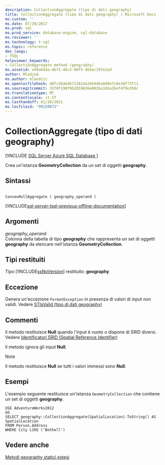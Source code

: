 ```yaml
---
description: CollectionAggregate (tipo di dati geography)
title: CollectionAggregate (tipo di dati geography) | Microsoft Docs
ms.custom: ''
ms.date: 07/30/2017
ms.prod: sql
ms.prod_service: database-engine, sql-database
ms.reviewer: ''
ms.technology: t-sql
ms.topic: reference
dev_langs:
- TSQL
helpviewer_keywords:
- CollectionAggregate method (geography)
ms.assetid: e49a644a-dbf2-46c3-98f5-4b3ec197e2ad
author: MladjoA
ms.author: mlandzic
ms.openlocfilehash: d8fc50abd671381da2de9dba0d9e7c0e30f73f11
ms.sourcegitcommit: 33f0f190f962059826e002be165a2bef4f9e350c
ms.translationtype: MT
ms.contentlocale: it-IT
ms.lasthandoff: 01/30/2021
ms.locfileid: "99159672"
---
```

# <a name="collectionaggregate-geography-data-type"></a>CollectionAggregate (tipo di dati geography)
[!INCLUDE [SQL Server Azure SQL Database ](../../includes/applies-to-version/sql-asdb.md)]

Crea un'istanza **GeometryCollection** da un set di oggetti **geography**.
  
## <a name="syntax"></a>Sintassi  
  
```  
  
ConvexHullAggregate ( geography_operand )  
```  
  
[!INCLUDE[sql-server-tsql-previous-offline-documentation](../../includes/sql-server-tsql-previous-offline-documentation.md)]

## <a name="arguments"></a>Argomenti
 *geography_operand*  
 Colonna della tabella di tipo **geography** che rappresenta un set di oggetti **geography** da elencare nell'istanza **GeometryCollection**.  
  
## <a name="return-types"></a>Tipi restituiti  
 Tipo [!INCLUDE[ssNoVersion](../../includes/ssnoversion-md.md)] restituito: **geography**  
  
## <a name="exception"></a>Eccezione  
 Genera un'eccezione `FormatException` in presenza di valori di input non validi. Vedere [STIsValid &#40;tipo di dati geography&#41;](../../t-sql/spatial-geography/stisvalid-geography-data-type.md)  
  
## <a name="remarks"></a>Commenti  
 Il metodo restituisce **Null** quando l'input è vuoto o dispone di SRID diversi. Vedere [Identificatori SRID &#40;Spatial Reference Identifier&#41;](../../relational-databases/spatial/spatial-reference-identifiers-srids.md)  
  
 Il metodo ignora gli input **Null**.  
  
> [!NOTE]  
>  Il metodo restituisce **Null** se tutti i valori immessi sono **Null**.  
  
## <a name="examples"></a>Esempi  
 L'esempio seguente restituisce un'istanza `GeometryCollection` che contiene un set di oggetti **geography**.  
  
 ```
 USE AdventureWorks2012  
 GO  
 SELECT geography::CollectionAggregate(SpatialLocation).ToString() AS SpatialLocation  
 FROM Person.Address  
 WHERE City LIKE ('Bothell')
 ```  
  
## <a name="see-also"></a>Vedere anche  
 [Metodi geography statici estesi](../../t-sql/spatial-geography/extended-static-geography-methods.md)  
  
  
